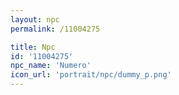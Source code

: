 ```yaml
---
layout: npc
permalink: /11004275

title: Npc
id: '11004275'
npc_name: 'Numero'
icon_url: 'portrait/npc/dummy_p.png'
---
```

